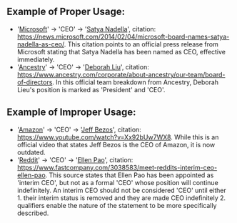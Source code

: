## Example of Proper Usage:
* '[Microsoft](https://golden.com/wiki/Microsoft-6GKP)' -> 'CEO' -> '[Satya Nadella](https://golden.com/wiki/Satya_Nadella-RJ9YY6)', citation: https://news.microsoft.com/2014/02/04/microsoft-board-names-satya-nadella-as-ceo/. This citation points to an official press release from Microsoft stating that Satya Nadella has been named as CEO, effective immediately.
* '[Ancestry](https://golden.com/wiki/Ancestry.com-9AP8VV)' -> 'CEO' -> '[Deborah Liu](https://golden.com/wiki/Deborah_Liu-MA56GK3)', citation: https://www.ancestry.com/corporate/about-ancestry/our-team/board-of-directors. In this official team breakdown from Ancestry, Deborah Lieu's position is marked as 'President' and 'CEO'.

## Example of Improper Usage:
* '[Amazon](https://golden.com/wiki/Amazon_(company)-B6VEMY)' -> 'CEO' -> '[Jeff Bezos](https://golden.com/wiki/Jeff_Bezos-D63VY)', citation: https://www.youtube.com/watch?v=Xx92bUw7WX8. While this is an official video that states Jeff Bezos is the CEO of Amazon, it is now outdated. 
* '[Reddit](https://golden.com/wiki/Reddit-XXAM46)' -> 'CEO' -> '[Ellen Pao](https://golden.com/wiki/Ellen_Pao-N4AA4D)', citation: https://www.fastcompany.com/3038583/meet-reddits-interim-ceo-ellen-pao. This source states that Ellen Pao has been appointed as 'interim CEO', but not as a formal 'CEO' whose position will continue indefinitely. An interim CEO should not be considered 'CEO' until either 1. their interim status is removed and they are made CEO indefinitely 2. qualifiers enable the nature of the statement to be more specifically described.
